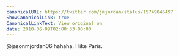 ```yaml
---
canonicalURL: https://twitter.com/jmjordan/status/15749046497
ShowCanonicalLink: true
CanonicalLinkText: View original on
date: 2010-06-09T02:00:33+00:00
---
```

@jasonmjordan06 hahaha. I like Paris.